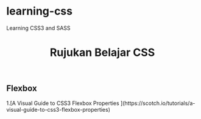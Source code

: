 # learning-css
Learning CSS3 and SASS 
<br>
<h1 align="center">
Rujukan  Belajar CSS
</h1>

<br>
<h2 align="left">
Flexbox
</h2>
1.[A Visual Guide to CSS3 Flexbox Properties ](https://scotch.io/tutorials/a-visual-guide-to-css3-flexbox-properties)
